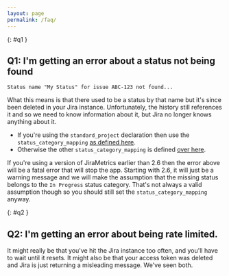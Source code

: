 ```yaml
---
layout: page
permalink: /faq/
---
```

{: #q1 }
## Q1: I'm getting an error about a status not being found

`Status name "My Status" for issue ABC-123 not found...`

What this means is that there used to be a status by that name but it's since been deleted in your Jira instance. Unfortunately, the history still references it and so we need to know information about it, but Jira no longer knows anything about it.

* If you're using the `standard_project` declaration then use the `status_category_mapping` [as defined here](https://github.com/mikebowler/jirametrics/wiki/Examples-folder#standard-project).
* Otherwise the other `status_category_mapping` is defined [over here](https://github.com/mikebowler/jirametrics/wiki/Common-configuration#status-category-mapping-declaration).

If you're using a version of JiraMetrics earlier than 2.6 then the error above will be a fatal error that will stop the app. Starting with 2.6, it will just be a warning message and we will make the assumption that the missing status belongs to the `In Progress` status category. That's not always a valid assumption though so you should still set the `status_category_mapping` anyway.

{: #q2 }
## Q2: I'm getting an error about being rate limited.

It might really be that you've hit the Jira instance too often, and you'll have to wait until it resets. It might also be that your access token was deleted and Jira is just returning a misleading message. We've seen both.